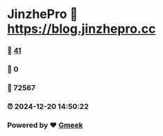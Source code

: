 # JinzhePro :link: https://blog.jinzhepro.cc 
### :page_facing_up: [41](https://blog.jinzhepro.cc/tag.html) 
### :speech_balloon: 0 
### :hibiscus: 72567 
### :alarm_clock: 2024-12-20 14:50:22 
### Powered by :heart: [Gmeek](https://github.com/Meekdai/Gmeek)
